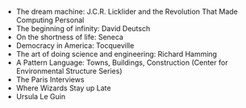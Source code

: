 - The dream machine: J.C.R. Licklider and the Revolution That Made Computing Personal
- The beginning of infinity: David Deutsch
- On the shortness of life: Seneca
- Democracy in America: Tocqueville
- The art of doing science and engineering: Richard Hamming
- A Pattern Language: Towns, Buildings, Construction (Center for Environmental Structure Series)
- The Paris Interviews
- Where Wizards Stay up Late
- Ursula Le Guin
